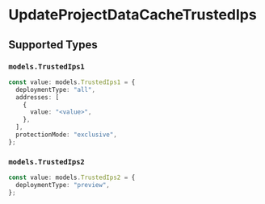 # UpdateProjectDataCacheTrustedIps


## Supported Types

### `models.TrustedIps1`

```typescript
const value: models.TrustedIps1 = {
  deploymentType: "all",
  addresses: [
    {
      value: "<value>",
    },
  ],
  protectionMode: "exclusive",
};
```

### `models.TrustedIps2`

```typescript
const value: models.TrustedIps2 = {
  deploymentType: "preview",
};
```

